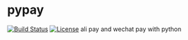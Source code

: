 # pypay
[![Build Status](https://travis-ci.org/huangxingx/pypay.svg?branch=master)](https://travis-ci.org/huangxingx/pypay)
[![License](https://img.shields.io/github/license/mashape/apistatus.svg)](https://github.com/huangxingx/pypay/blob/master/LICENSE)
ali pay and wechat pay with python 
